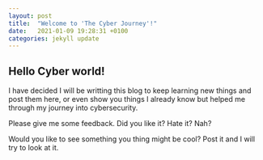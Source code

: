 ```yaml
---
layout: post
title:  "Welcome to 'The Cyber Journey'!"
date:   2021-01-09 19:28:31 +0100
categories: jekyll update
---
```

## Hello Cyber world!

I have decided I will be writting this blog to keep learning new things and post them here, or even show you things I already know but helped me through my journey into cybersecurity.

Please give me some feedback. Did you like it? Hate it? Nah? 

Would you like to see something you thing might be cool? Post it and I will try to look at it.